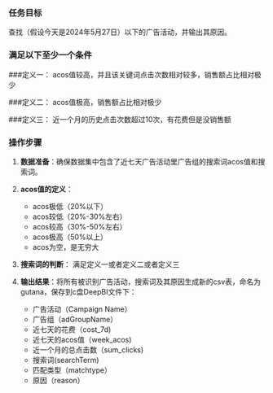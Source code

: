 ### 任务目标
查找（假设今天是2024年5月27日）以下的广告活动，并输出其原因。

### 满足以下至少一个条件

###定义一：
acos值较高，并且该关键词点击次数相对较多，销售额占比相对极少

###定义二：
acos值极高，销售额占比相对极少

###定义三：
近一个月的历史点击次数超过10次，有花费但是没销售额

### 操作步骤
1. **数据准备**：确保数据集中包含了近七天广告活动里广告组的搜索词acos值和搜索词。

2. **acos值的定义**：
   - acos极低（20%以下）
   - acos较低（20%-30%左右）
   - acos较高（30%-50%左右）
   - acos极高（50%以上）
   - acos为空，是无穷大

3. **搜索词的判断**：
   满足定义一或者定义二或者定义三

4. **输出结果**：将所有被识别广告活动，搜索词及其原因生成新的csv表，命名为gutana，保存到c盘DeepBI文件下：
   - 广告活动（Campaign Name）
   - 广告组（adGroupName）
   - 近七天的花费（cost_7d)
   - 近七天的acos值（week_acos)
   - 近一个月的总点击数（sum_clicks)
   - 搜索词(searchTerm)
    - 匹配类型（matchtype）
   - 原因（reason）



